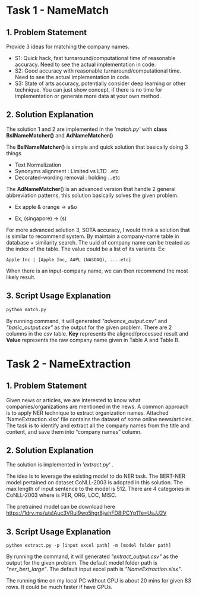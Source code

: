 # Task 1 - NameMatch

## 1. Problem Statement 

Provide 3 ideas for matching the company names. 

- S1: Quick hack, fast turnaround/computational time of reasonable accuracy. Need to see the actual implementation in code.
- S2: Good accuracy with reasonable turnaround/computational time. Need to see the actual implementation in code.
- S3: State of arts accuracy, potentially consider deep learning or other technique. You can just show concept, if there is no time for implementation or generate more data at your own method.

## 2. Solution Explanation

The solution 1 and 2 are implemented in the *'match.py'* with **class BslNameMatcher()** and **AdNameMatcher()** 



The **BslNameMatcher()** is simple and quick solution that basically doing 3 things 

- Text Normalization
- Synonyms alignment : Limited vs LTD ..etc 
- Decorated-wording removal : holding ...etc 



The **AdNameMatcher**() is an advanced version that handle 2 general abbreviation patterns, this solution basically solves the given problem. 

- Ex apple & orange -> a&o

- Ex, (singapore) -> (s) 

  

For more advanced solution 3, SOTA accuracy, I would think a solution that is similar to recommend system. By maintain a company-name table in database + similarity search. The uuid of company name can be treated as the index of the table. The value could be a list of its variants.  Ex: 

```
Apple Inc | [Apple Inc, AAPL (NASDAQ), ....etc]
```

When there is an input-company name, we can then recommend the most likely result.

## 3. Script Usage Explanation

```bash
python match.py
```

By running command, it will generated *"advance_output.csv"* and *"basic_output.csv"* as the output for the given problem. There are 2 columns in the csv table. **Key** represents the aligned/processed result and **Value** represents the raw company name given in Table A and Table B.

# Task 2 - NameExtraction 

## 1. Problem Statement 

Given news or articles, we are interested to know what companies/organizations are mentioned in the news. A common approach is to apply NER technique to extract organization names. Attached ‘NameExtraction.xlsx’ file contains the dataset of some online news/articles. The task is to identify and extract all the company names from the title and content, and save them into “company names” column. 

## 2. Solution Explanation

The solution is implemented in *'extract.py'* . 

The idea is to leverage the existing model to do NER task. The BERT-NER model pertained on dataset CoNLL-2003 is adopted in this solution. The max length of input sentence to the model is 512. There are 4 categories in CoNLL-2003 where is PER, ORG, LOC, MISC. 

The pretrained model can be download here https://1drv.ms/u/s!Auc3VRul9wo5hgr8jwhFD8iPCYp1?e=UsJJ2V

## 3. Script Usage Explanation

```
python extract.py -p [input excel path] -m [model folder path]
```

By running the command, it will generated *"extract_output.csv"* as the output for the given problem. The default model folder path is *"ner_bert_large"*. The default input excel path is  *"NameExtraction.xlsx"*.

The running time on my local PC without GPU is about 20 mins for given 83 rows. It could be much faster if have GPUs. 

